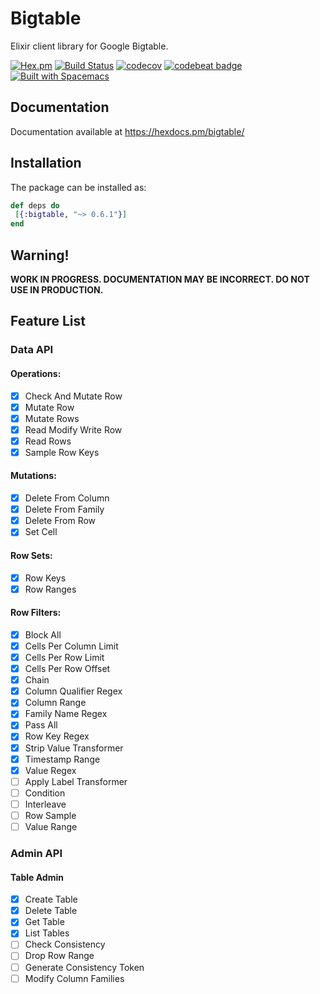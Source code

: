 # Bigtable

Elixir client library for Google Bigtable.

[![Hex.pm](https://img.shields.io/hexpm/v/bigtable.svg)](https://hex.pm/packages/bigtable)
[![Build Status](https://travis-ci.org/bzzt/bigtable.svg?branch=master)](https://travis-ci.org/bzzt/bigtable)
[![codecov](https://codecov.io/gh/bzzt/bigtable/branch/master/graph/badge.svg)](https://codecov.io/gh/bzzt/bigtable)
[![codebeat badge](https://codebeat.co/badges/6203650d-db88-4c48-9173-948cc3404145)](https://codebeat.co/projects/github-com-bzzt-bigtable-master)
[![Built with Spacemacs](https://cdn.rawgit.com/syl20bnr/spacemacs/442d025779da2f62fc86c2082703697714db6514/assets/spacemacs-badge.svg)](http://spacemacs.org)

## Documentation

Documentation available at https://hexdocs.pm/bigtable/

## Installation

The package can be installed as:

```elixir
def deps do
 [{:bigtable, "~> 0.6.1"}]
end
```

## Warning!

**WORK IN PROGRESS. DOCUMENTATION MAY BE INCORRECT. DO NOT USE IN PRODUCTION.**

## Feature List


### Data API

#### Operations:

- [x] Check And Mutate Row
- [x] Mutate Row
- [x] Mutate Rows
- [x] Read Modify Write Row
- [x] Read Rows
- [x] Sample Row Keys

#### Mutations:

- [x] Delete From Column
- [x] Delete From Family
- [x] Delete From Row
- [x] Set Cell

#### Row Sets:

- [x] Row Keys
- [x] Row Ranges

#### Row Filters:

- [x] Block All
- [x] Cells Per Column Limit
- [x] Cells Per Row Limit
- [x] Cells Per Row Offset
- [x] Chain
- [x] Column Qualifier Regex
- [x] Column Range
- [x] Family Name Regex
- [x] Pass All
- [x] Row Key Regex
- [x] Strip Value Transformer
- [x] Timestamp Range
- [x] Value Regex
- [ ] Apply Label Transformer
- [ ] Condition
- [ ] Interleave
- [ ] Row Sample
- [ ] Value Range

### Admin API

#### Table Admin
- [x] Create Table
- [x] Delete Table
- [x] Get Table
- [x] List Tables
- [ ] Check Consistency
- [ ] Drop Row Range
- [ ] Generate Consistency Token
- [ ] Modify Column Families
